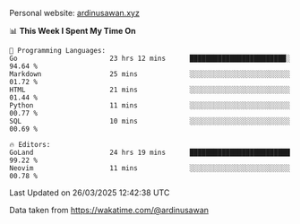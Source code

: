 Personal website: [ardinusawan.xyz](https://ardinusawan.xyz)

<!--START_SECTION:waka-->
📊 **This Week I Spent My Time On** 

```text
💬 Programming Languages: 
Go                       23 hrs 12 mins      ████████████████████████░   94.64 % 
Markdown                 25 mins             ░░░░░░░░░░░░░░░░░░░░░░░░░   01.72 % 
HTML                     21 mins             ░░░░░░░░░░░░░░░░░░░░░░░░░   01.44 % 
Python                   11 mins             ░░░░░░░░░░░░░░░░░░░░░░░░░   00.77 % 
SQL                      10 mins             ░░░░░░░░░░░░░░░░░░░░░░░░░   00.69 % 

🔥 Editors: 
GoLand                   24 hrs 19 mins      █████████████████████████   99.22 % 
Neovim                   11 mins             ░░░░░░░░░░░░░░░░░░░░░░░░░   00.78 % 
```


 Last Updated on 26/03/2025 12:42:38 UTC
<!--END_SECTION:waka-->
Data taken from https://wakatime.com/@ardinusawan
